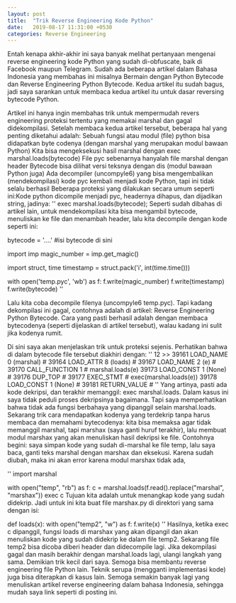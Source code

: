 ```yaml
---
layout: post
title:  "Trik Reverse Engineering Kode Python"
date:   2019-08-17 11:31:00 +0530
categories: Reverse Engineering
---
```

Entah kenapa akhir-akhir ini saya banyak melihat pertanyaan mengenai reverse engineering kode Python yang sudah di-obfuscate, baik di Facebook maupun Telegram. Sudah ada beberapa artikel dalam Bahasa Indonesia yang membahas ini misalnya Bermain dengan Python Bytecode dan  Reverse Engineering Python Bytecode. Kedua artikel itu sudah bagus, jadi saya sarankan untuk membaca kedua artikel itu untuk dasar reversing bytecode Python.

Artikel ini hanya ingin membahas trik untuk mempermudah revers engineering proteksi tertentu yang memakai marshal dan gagal didekompilasi.
Setelah membaca kedua artikel tersebut, beberapa hal yang penting diketahui adalah:
Sebuah fungsi atau modul (file) python bisa didapatkan byte codenya (dengan marshal yang merupakan modul bawaan Python)
Kita bisa mengeksekusi hasil marshal dengan exec marshal.loads(bytecode)
File pyc sebenarnya hanyalah file marshal dengan header
Bytecode bisa dilihat versi teksnya dengan dis (modul bawaan Python juga)
Ada decompiler (uncompyle6) yang bisa mengembalikan (mendekompilasi) kode pyc  kembali menjadi kode Python, tapi ini tidak selalu berhasil
Beberapa proteksi yang dilakukan secara umum seperti ini:Kode python dicompile menjadi pyc, headernya dihapus, dan dijadikan string, jadinya:
''
exec marshal.loads(bytecode);
Seperti sudah dibahas di artikel lain, untuk mendekompilasi kita bisa mengambil bytecode, menuliskan ke file dan menambah header, lalu kita decompile dengan kode seperti ini:

bytecode = '....' #isi bytecode di sini

import imp
magic_number = imp.get_magic()

import struct, time
timestamp = struct.pack('i', int(time.time()))

with open('temp.pyc', 'wb') as f:
    f.write(magic_number)
    f.write(timestamp)
    f.write(bytecode)
''

Lalu kita coba decompile filenya (uncompyle6 temp.pyc). Tapi kadang dekompilasi ini gagal, contohnya adalah di artikel: Reverse Engineering Python Bytecode. Cara yang pasti berhasil adalah dengan membaca bytecodenya (seperti dijelaskan di artikel tersebut), walau kadang ini sulit jika kodenya rumit.

Di sini saya akan menjelaskan trik untuk proteksi sejenis. Perhatikan bahwa di dalam bytecode file tersebut diakhiri dengan:
''
12     >> 39161 LOAD_NAME                0 (marshal)  #
          39164 LOAD_ATTR                8 (loads)    #
          39167 LOAD_NAME                2 (e)        #
          39170 CALL_FUNCTION            1            # marshal.loads(e)
          39173 LOAD_CONST               1 (None)     #
          39176 DUP_TOP                               #
          39177 EXEC_STMT                             # exec(marshal.loads(e))
          39178 LOAD_CONST               1 (None)     #
          39181 RETURN_VALUE                          #
''
Yang artinya, pasti ada kode dekripsi, dan terakhir memanggil: exec marshal.loads. Dalam kasus ini saya tidak peduli proses dekripsinya bagaimana. Tapi saya memperhatikan bahwa tidak ada fungsi berbahaya yang dipanggil selain marshal.loads.
Sekarang trik cara mendapatkan kodenya yang terdekrip tanpa harus membaca dan memahami bytecodenya: kita bisa memaksa agar tidak memanggil marshal, tapi marshax (saya ganti huruf terakhir), lalu membuat modul marshax yang akan menuliskan hasil dekripsi ke file.
Contohnya begini: saya simpan kode yang sudah di-marshal ke file temp, lalu saya baca, ganti teks marshal dengan marshax dan eksekusi. Karena sudah diubah, maka ini akan error karena modul marshax tidak ada,

''
import marshal

with open("temp", "rb") as f:
  c = marshal.loads(f.read().replace("marshal", "marshax"))
exec c
Tujuan kita adalah untuk menangkap kode yang sudah didekrip. Jadi untuk ini kita buat file marshax.py di direktori yang sama dengan isi:

def loads(x):
    with open("temp2", "w") as f:
        f.write(x)
''
Hasilnya, ketika exec c dipanggil, fungsi loads di marshax yang akan dipangil dan akan menuliskan kode yang sudah didekrip ke dalam file temp2.
Sekarang file temp2 bisa dicoba diberi header dan didecompile lagi. Jika dekompilasi gagal dan masih berakhir dengan marshal.loads lagi, ulangi langkah yang sama.
Demikian trik kecil dari saya. Semoga bisa membantu reverse engineering file Python lain. Teknik serupa (mengganti implementasi kode) juga bisa diterapkan di kasus lain. Semoga semakin banyak lagi yang menuliskan artikel reverse engineering dalam bahasa Indonesia, sehingga mudah saya link seperti di posting ini.
